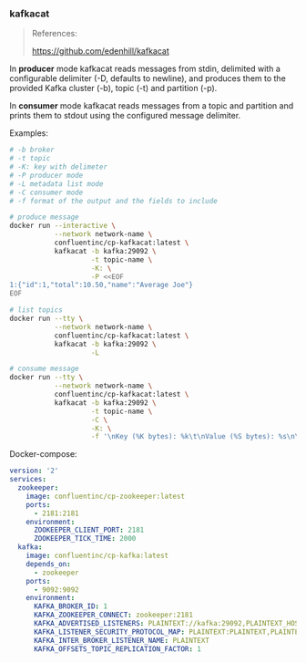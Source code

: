 ### kafkacat

> References:
>
> https://github.com/edenhill/kafkacat

In **producer** mode kafkacat reads messages from stdin, delimited with a configurable delimiter (-D, defaults to newline), and produces them to the provided Kafka cluster (-b), topic (-t) and partition (-p).

In **consumer** mode kafkacat reads messages from a topic and partition and prints them to stdout using the configured message delimiter.

Examples:

```bash
# -b broker
# -t topic
# -K: key with delimeter
# -P producer mode
# -L metadata list mode
# -C consumer mode
# -f format of the output and the fields to include

# produce message
docker run --interactive \
           --network network-name \
           confluentinc/cp-kafkacat:latest \
           kafkacat -b kafka:29092 \
                    -t topic-name \
                    -K: \
                    -P <<EOF
1:{"id":1,"total":10.50,"name":"Average Joe"}
EOF

# list topics
docker run --tty \
           --network network-name \
           confluentinc/cp-kafkacat:latest \
           kafkacat -b kafka:29092 \
                    -L

# consume message
docker run --tty \
           --network network-name \
           confluentinc/cp-kafkacat:latest \
           kafkacat -b kafka:29092 \
                    -t topic-name \
                    -C \
                    -K: \
                    -f '\nKey (%K bytes): %k\t\nValue (%S bytes): %s\n\Partition: %p\tOffset: %o\n--\n'
```

Docker-compose:

```yaml
version: '2'
services:
  zookeeper:
    image: confluentinc/cp-zookeeper:latest
    ports:
      - 2181:2181
    environment:
      ZOOKEEPER_CLIENT_PORT: 2181
      ZOOKEEPER_TICK_TIME: 2000
  kafka:
    image: confluentinc/cp-kafka:latest
    depends_on:
      - zookeeper
    ports:
      - 9092:9092
    environment:
      KAFKA_BROKER_ID: 1
      KAFKA_ZOOKEEPER_CONNECT: zookeeper:2181
      KAFKA_ADVERTISED_LISTENERS: PLAINTEXT://kafka:29092,PLAINTEXT_HOST://localhost:9092
      KAFKA_LISTENER_SECURITY_PROTOCOL_MAP: PLAINTEXT:PLAINTEXT,PLAINTEXT_HOST:PLAINTEXT
      KAFKA_INTER_BROKER_LISTENER_NAME: PLAINTEXT
      KAFKA_OFFSETS_TOPIC_REPLICATION_FACTOR: 1
```

